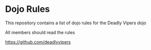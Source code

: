 Dojo Rules
==========

This repository contains a list of dojo rules for the Deadly Vipers dojo

All members should read the rules


https://github.com/deadlyvipers